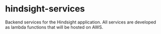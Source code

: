# hindsight-services
Backend services for the Hindsight application. All services are developed as lambda functions that will be hosted on AWS.
